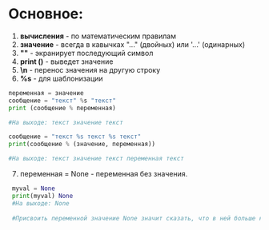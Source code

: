 # Основное:

1. **вычисления** - по математическим правилам
2. **значение** - всегда в кавычках "..." (двойных) или '...' (одинарных) 
3. **"\"** - экранирует последующий символ
4. **print ()** - выведет значение
5. **\n** - перенос значения на другую строку
6. **%s** - для шаблонизации



```python   
переменная = значение
сообщение = "текст" %s "текст"
print (сообщение % переменная)

#На выходе: текст значение текст
```
```python
сообщение = "текст %s текст %s текст"
print(сообщение % (значение, переменная))

#На выходе: текст значение текст переменная текст
```

7. переменная = None - переменная без значения.

```python
 myval = None 
 print(myval) None
 #На выходе: None
 
 #Присвоить переменной значение None значит сказать, что в ней больше ничего не содержится (что эта переменная не связана с каким-либо значением
```

